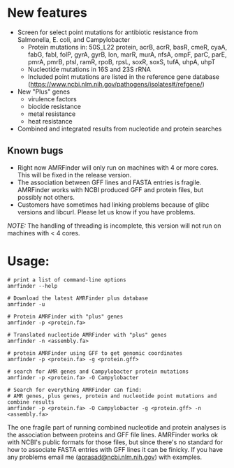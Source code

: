 # New features
* Screen for select point mutations for antibiotic resistance from Salmonella, E. coli, and Campylobacter
    * Protein mutations in: 50S_L22 protein, acrB, acrR, basR, cmeR, cyaA, fabG, fabI, folP, gyrA, gyrB, lon, marR, murA, nfsA, ompF, parC, parE, pmrA, pmrB, ptsI, ramR, rpoB, rpsL, soxR, soxS, tufA, uhpA, uhpT
    * Nucleotide mutations in 16S and 23S rRNA
    * Included point mutations are listed in the reference gene database (https://www.ncbi.nlm.nih.gov/pathogens/isolates#/refgene/)
* New "Plus" genes 
    * virulence factors
    * biocide resistance
    * metal resistance
    * heat resistance
* Combined and integrated results from nucleotide and protein searches

## Known bugs

* Right now AMRFinder will only run on machines with 4 or more cores. This will be fixed in the release version.
* The association between GFF lines and FASTA entries is fragile. AMRFinder works with NCBI produced GFF and protein files, but possibly not others. 
* Customers have sometimes had linking problems because of glibc versions and libcurl. Please let us know if you have problems.

*NOTE:* The handling of threading is incomplete, this version will not run on machines with < 4 cores.

# Usage: 

    # print a list of command-line options
    amrfinder --help 

    # Download the latest AMRFinder plus database
    amrfinder -u
  
    # Protein AMRFinder with "plus" genes
    amrfinder -p <protein.fa> 

    # Translated nucleotide AMRFinder with "plus" genes
    amrfinder -n <assembly.fa>

    # protein AMRFinder using GFF to get genomic coordinates
    amrfinder -p <protein.fa> -g <protein.gff> 

    # search for AMR genes and Campylobacter protein mutations
    amrfinder -p <protein.fa> -O Campylobacter 

    # Search for everything AMRFinder can find:
    # AMR genes, plus genes, protein and nucleotide point mutations and combine results
    amrfinder -p <protein.fa> -O Campylobacter -g <protein.gff> -n <assembly.fa> 
    
The one fragile part of running combined nucleotide and protein analyses is the association between proteins and GFF file lines. AMRFinder works ok with NCBI's public formats for those files, but since there's no standard for how to associate FASTA entries with GFF lines it can be finicky. If you have any problems email me (aprasad@ncbi.nlm.nih.gov) with examples.
